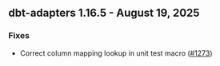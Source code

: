 ## dbt-adapters 1.16.5 - August 19, 2025

### Fixes

- Correct column mapping lookup in unit test macro ([#1273](https://github.com/dbt-labs/dbt-adapters/issues/1273))
